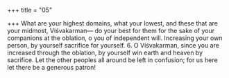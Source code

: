 +++
title = "05"

+++
What are your highest domains, what your lowest, and these that are  your midmost, Viśvakarman—
do your best for them for the sake of your companions at the oblation,  o you of independent will. Increasing your own person, by yourself
sacrifice for yourself. 6. O Viśvakarman, since you are increased through the oblation, by  yourself win earth and heaven by sacrifice.
Let the other peoples all around be left in confusion; for us here let there  be a generous patron!